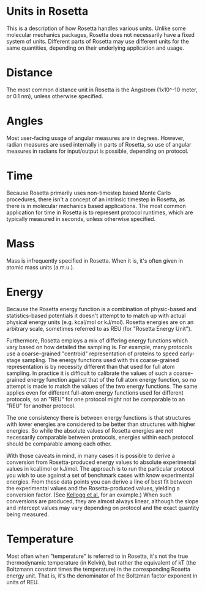 Units in Rosetta
================

This is a description of how Rosetta handles various units. Unlike some molecular mechanics packages, Rosetta does not necessarily have a fixed system of units. Different parts of Rosetta may use different units for the same quantities, depending on their underlying application and usage. 

Distance
========

The most common distance unit in Rosetta is the Angstrom (1x10^-10 meter, or 0.1 nm), unless otherwise specified.

Angles
======

Most user-facing usage of angular measures are in degrees. However, radian measures are used internally in parts of Rosetta, so use of angular measures in radians for input/output is possible, depending on protocol.

Time
====

Because Rosetta primarily uses non-timestep based Monte Carlo procedures, there isn't a concept of an intrinsic timestep in Rosetta, as there is in molecular mechanics based applications. The most common application for time in Rosetta is to represent protocol runtimes, which are typically measured in seconds, unless otherwise specified.

Mass
====

Mass is infrequently specified in Rosetta. When it is, it's often given in atomic mass units (a.m.u.).

Energy
======

Because the Rosetta energy function is a combination of physic-based and statistics-based potentials it doesn't attempt to to match up with actual physical energy units (e.g. kcal/mol or kJ/mol). Rosetta energies are on an arbitrary scale, sometimes referred to as REU (for "Rosetta Energy Unit").

Furthermore, Rosetta employs a mix of differing energy functions which vary based on how detailed the sampling is. For example, many protocols use a coarse-grained "centroid" representation of proteins to speed early-stage sampling. The energy functions used with this coarse-grained representation is by necessity different than that used for full atom sampling. In practice it is difficult to calibrate the values of such a coarse-grained energy function against that of the full atom energy function, so no attempt is made to match the values of the two energy functions. The same applies even for different full-atom energy functions used for different protocols, so an "REU" for one protocol might not be comparable to an "REU" for another protocol.

The one consistency there is between energy functions is that structures with lower energies are considered to be better than structures with higher energies. So while the absolute values of Rosetta energies are not necessarily comparable between protocols, energies within each protocol should be comparable among each other.

With those caveats in mind, in many cases it is possible to derive a conversion from Rosetta-produced energy values to absolute experimental values in kcal/mol or kJ/mol. The approach is to run the particular protocol you wish to use against a set of benchmark cases with know experimental energies. From these data points you can derive a line of best fit between the experimental values and the Rosetta-produced values, yielding a conversion factor. (See [Kellogg et al.](http://www.ncbi.nlm.nih.gov/pubmed/21287615) for an example.) When such conversions are produced, they are almost always linear, although the slope and intercept values may vary depending on protocol and the exact quantity being measured.

Temperature
===========

Most often when "temperature" is referred to in Rosetta, it's not the true thermodynamic temperature (in Kelvin), but rather the equivalent of kT (the Boltzmann constant times the temperature) in the corresponding Rosetta energy unit. That is, it's the denominator of the Boltzman factor exponent in units of REU. 

